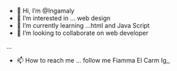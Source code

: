 - 👋 Hi, I’m @Ingamaly
- 👀 I’m interested in ... web design
- 🌱 I’m currently learning ...html and Java Script
- 💞️ I’m looking to collaborate on web developer


 ...
- 📫 How to reach me ... follow me Fiamma El Carm Ig,,


<!---
Ingamaly/Ingamaly is a ✨ special ✨ repository because its `README.md` (this file) appears on your GitHub profile.
You can click the Preview link to take a look at your changes.
--->

